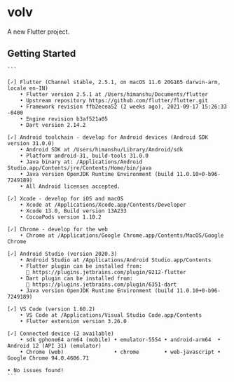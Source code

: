 # volv

A new Flutter project.

## Getting Started
```` 
```

[✓] Flutter (Channel stable, 2.5.1, on macOS 11.6 20G165 darwin-arm, locale en-IN)
    • Flutter version 2.5.1 at /Users/himanshu/Documents/flutter
    • Upstream repository https://github.com/flutter/flutter.git
    • Framework revision ffb2ecea52 (2 weeks ago), 2021-09-17 15:26:33 -0400
    • Engine revision b3af521a05
    • Dart version 2.14.2

[✓] Android toolchain - develop for Android devices (Android SDK version 31.0.0)
    • Android SDK at /Users/himanshu/Library/Android/sdk
    • Platform android-31, build-tools 31.0.0
    • Java binary at: /Applications/Android Studio.app/Contents/jre/Contents/Home/bin/java
    • Java version OpenJDK Runtime Environment (build 11.0.10+0-b96-7249189)
    • All Android licenses accepted.

[✓] Xcode - develop for iOS and macOS
    • Xcode at /Applications/Xcode.app/Contents/Developer
    • Xcode 13.0, Build version 13A233
    • CocoaPods version 1.10.2

[✓] Chrome - develop for the web
    • Chrome at /Applications/Google Chrome.app/Contents/MacOS/Google Chrome

[✓] Android Studio (version 2020.3)
    • Android Studio at /Applications/Android Studio.app/Contents
    • Flutter plugin can be installed from:
      🔨 https://plugins.jetbrains.com/plugin/9212-flutter
    • Dart plugin can be installed from:
      🔨 https://plugins.jetbrains.com/plugin/6351-dart
    • Java version OpenJDK Runtime Environment (build 11.0.10+0-b96-7249189)

[✓] VS Code (version 1.60.2)
    • VS Code at /Applications/Visual Studio Code.app/Contents
    • Flutter extension version 3.26.0

[✓] Connected device (2 available)
    • sdk gphone64 arm64 (mobile) • emulator-5554 • android-arm64  • Android 12 (API 31) (emulator)
    • Chrome (web)                • chrome        • web-javascript • Google Chrome 94.0.4606.71

• No issues found!
```
````
